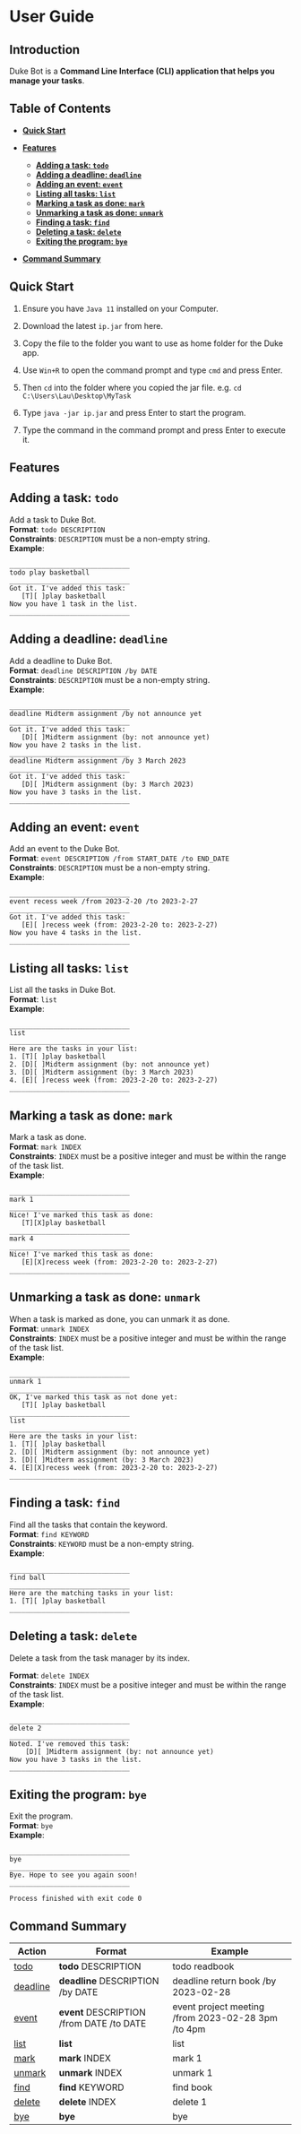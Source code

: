 # User Guide



<h2> Introduction </h2>

Duke Bot is a <strong>Command Line Interface (CLI) application that helps you manage your tasks</strong>.



<h2> Table of Contents </h2>

* **[Quick Start](#quick-start)**

* **[Features](#features)**

  * **[Adding a task: `todo`](#adding-a-task-todo)**
  * **[Adding a deadline: `deadline`](#adding-a-task-deadline)**
  * **[Adding an event: `event`](#adding-a-task-event)**
  * **[Listing all tasks: `list`](#listing-all-tasks-list)**
  * **[Marking a task as done: `mark`](#marking-a-task-as-done-mark)**
  * **[Unmarking a task as done: `unmark`](#unmarking-a-task-as-done-unmark)**
  * **[Finding a task: `find`](#finding-a-task-find)**
  * **[Deleting a task: `delete`](#deleting-a-task-delete)**
  * **[Exiting the program: `bye`](#exiting-the-program-bye)**

* **[Command Summary](#command-summary)**

    

<h2 id="quick-start"> Quick Start</h2>

1. Ensure you have `Java 11` installed on your Computer.

2. Download the latest `ip.jar` from here.

3. Copy the file to the folder you want to use as home folder for the Duke app.

4. Use `Win+R` to open the command prompt and type `cmd` and press Enter.

5. Then `cd` into the folder where you copied the jar file. e.g. `cd C:\Users\Lau\Desktop\MyTask`

6. Type `java -jar ip.jar` and press Enter to start the program.

7. Type the command in the command prompt and press Enter to execute it.

   

<h2 id="features"> Features</h2>

<h2 id="adding-a-task-todo"> Adding a task: <code class="language-plaintext highlighter-rouge">todo</code></h2>

Add a task to Duke Bot.<br>
**Format**: `todo DESCRIPTION`<br>
**Constraints**: `DESCRIPTION` must be a non-empty string.<br>
**Example**: 

```
______________________________
todo play basketball
______________________________
Got it. I've added this task:
   [T][ ]play basketball
Now you have 1 task in the list.
______________________________

```

<h2 id="adding-a-task-deadline"> Adding a deadline: <code class="language-plaintext highlighter-rouge">deadline</code></h2>

Add a deadline to Duke Bot.<br>
**Format**: `deadline DESCRIPTION /by DATE`<br>
**Constraints**: `DESCRIPTION` must be a non-empty string.  <br>
**Example**: 

```
______________________________
deadline Midterm assignment /by not announce yet
______________________________
Got it. I've added this task:
   [D][ ]Midterm assignment (by: not announce yet)
Now you have 2 tasks in the list.
______________________________
deadline Midterm assignment /by 3 March 2023
______________________________
Got it. I've added this task:
   [D][ ]Midterm assignment (by: 3 March 2023)
Now you have 3 tasks in the list.
______________________________
```

<h2 id="adding-a-task-event"> Adding an event: <code class="language-plaintext highlighter-rouge">event</code></h2>

Add an event to the Duke Bot.<br>
**Format**: `event DESCRIPTION /from START_DATE /to END_DATE`<br>
**Constraints**: `DESCRIPTION` must be a non-empty string.<br>
**Example**: 

```
______________________________
event recess week /from 2023-2-20 /to 2023-2-27
______________________________
Got it. I've added this task:
   [E][ ]recess week (from: 2023-2-20 to: 2023-2-27)
Now you have 4 tasks in the list.
______________________________
```

<h2 id="listing-all-tasks-list"> Listing all tasks: <code class="language-plaintext highlighter-rouge">list</code></h2>

List all the tasks in Duke Bot.<br>
**Format**: `list`<br>
**Example**: 

```
______________________________
list
______________________________
Here are the tasks in your list:
1. [T][ ]play basketball
2. [D][ ]Midterm assignment (by: not announce yet)
3. [D][ ]Midterm assignment (by: 3 March 2023)
4. [E][ ]recess week (from: 2023-2-20 to: 2023-2-27)
______________________________
```


<h2 id="marking-a-task-as-done-mark"> Marking a task as done: <code class="language-plaintext highlighter-rouge">mark</code></h2>

Mark a task as done.<br>
**Format**: `mark INDEX`<br>
**Constraints**: `INDEX` must be a positive integer and must be within the range of the task list. <br>
**Example**: 

```
______________________________
mark 1
______________________________
Nice! I've marked this task as done:
   [T][X]play basketball
______________________________
mark 4
______________________________
Nice! I've marked this task as done:
   [E][X]recess week (from: 2023-2-20 to: 2023-2-27)
______________________________
```

<h2 id="unmarking-a-task-as-done-unmark"> Unmarking a task as done: <code class="language-plaintext highlighter-rouge">unmark</code></h2>

When a task is marked as done, you can unmark it as done.<br>
**Format**: `unmark INDEX`<br>
**Constraints**: `INDEX` must be a positive integer and must be within the range of the task list. <br>
**Example**: 

```
______________________________
unmark 1
______________________________
OK, I've marked this task as not done yet:
   [T][ ]play basketball
______________________________
list
______________________________
Here are the tasks in your list:
1. [T][ ]play basketball
2. [D][ ]Midterm assignment (by: not announce yet)
3. [D][ ]Midterm assignment (by: 3 March 2023)
4. [E][X]recess week (from: 2023-2-20 to: 2023-2-27)
______________________________
```

<h2 id="finding-a-task-find"> Finding a task: <code class="language-plaintext highlighter-rouge">find</code></h2>

Find all the tasks that contain the keyword.<br>
**Format**: `find KEYWORD`<br>
**Constraints**: `KEYWORD` must be a non-empty string.<br>
**Example**: 

```
______________________________
find ball
______________________________
Here are the matching tasks in your list:
1. [T][ ]play basketball
______________________________
```

<h2 id="deleting-a-task-delete"> Deleting a task: <code class="language-plaintext highlighter-rouge">delete</code></h2>

Delete a task from the task manager by its index.

**Format**: `delete INDEX`<br>
**Constraints**: `INDEX` must be a positive integer and must be within the range of the task list. <br>
**Example**: 

```
______________________________
delete 2
______________________________
Noted. I've removed this task:
	[D][ ]Midterm assignment (by: not announce yet)
Now you have 3 tasks in the list.
______________________________
```

<h2 id="exiting-the-program-bye"> Exiting the program: <code class="language-plaintext highlighter-rouge">bye</code></h2>

Exit the program.<br>
**Format**: `bye`<br>
**Example**: 

```
______________________________
bye
______________________________
Bye. Hope to see you again soon!
______________________________

Process finished with exit code 0
```

<h2 id='command-summary'> Command Summary </h2>

| Action                                     | Format                                    | Example                                            |
| ------------------------------------------ | ----------------------------------------- | -------------------------------------------------- |
| [todo](#adding-a-task-todo)                | **todo** DESCRIPTION                      | todo readbook                                      |
| [deadline](#adding-a-task-deadline)        | **deadline** DESCRIPTION /by DATE         | deadline return book /by 2023-02-28                |
| [event](#adding-a-task-event)              | **event** DESCRIPTION /from DATE /to DATE | event project meeting /from 2023-02-28 3pm /to 4pm |
| [list](#listing-all-tasks-list)            | **list**                                  | list                                               |
| [mark](#marking-a-task-as-done-mark)       | **mark** INDEX                            | mark 1                                             |
| [unmark](#unmarking-a-task-as-done-unmark) | **unmark** INDEX                          | unmark 1                                           |
| [find](#finding-a-task-find)               | **find** KEYWORD                          | find book                                          |
| [delete](#deleting-a-task-delete)          | **delete** INDEX                          | delete 1                                           |
| [bye](#exiting-the-program-bye)            | **bye**                                   | bye                                                |
